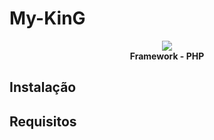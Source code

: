 # My-KinG

<p align="center">
  <img src="http://s22.postimg.org/7k7c8iu0x/myking2.png" /><br><b>Framework - PHP</b>
</p>
 


## Instalação


## Requisitos

